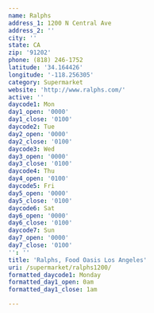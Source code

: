 ```yaml
---
name: Ralphs
address_1: 1200 N Central Ave
address_2: ''
city: ''
state: CA
zip: '91202'
phone: (818) 246-1752
latitude: '34.164426'
longitude: '-118.256305'
category: Supermarket
website: 'http://www.ralphs.com/'
active: ''
daycode1: Mon
day1_open: '0000'
day1_close: '0100'
daycode2: Tue
day2_open: '0000'
day2_close: '0100'
daycode3: Wed
day3_open: '0000'
day3_close: '0100'
daycode4: Thu
day4_open: '0100'
daycode5: Fri
day5_open: '0000'
day5_close: '0100'
daycode6: Sat
day6_open: '0000'
day6_close: '0100'
daycode7: Sun
day7_open: '0000'
day7_close: '0100'
'': ''
title: 'Ralphs, Food Oasis Los Angeles'
uri: /supermarket/ralphs1200/
formatted_daycode1: Monday
formatted_day1_open: 0am
formatted_day1_close: 1am

---
```

